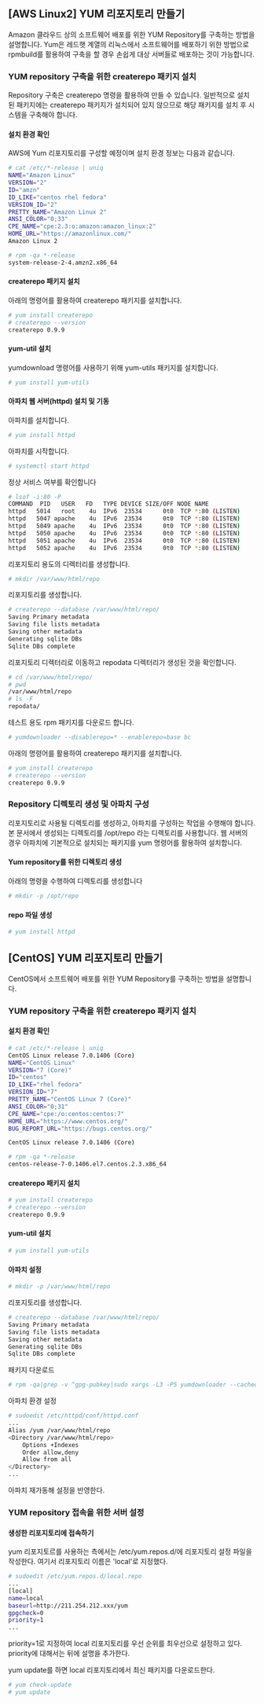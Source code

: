 
## [AWS Linux2] YUM 리포지토리 만들기 
Amazon 클라우드 상의 소프트웨어 배포를 위한 YUM Repository를 구축하는 방법을 설명합니다.
Yum은 레드햇 계열의 리눅스에서 소프트웨어를 배포하기 위한 방법으로 rpmbuild를 활용하여 구축을 할 경우 손쉽게 대상 서버들로 배포하는 것이 가능합니다.

### YUM repository 구축을 위한 createrepo 패키지 설치
Repository 구축은 createrepo 명령을 활용하여 만들 수 있습니다. 일반적으로 설치된 패키지에는 createrepo 패키지가 설치되어 있지 않으므로 해당 패키지를 설치 후 시스템을 구축해야 합니다.

#### 설치 환경 확인 
AWS에 Yum 리포지토리를 구성할 예정이며 설치 환경 정보는 다음과 같습니다. 

```bash
# cat /etc/*-release | uniq
NAME="Amazon Linux"
VERSION="2"
ID="amzn"
ID_LIKE="centos rhel fedora"
VERSION_ID="2"
PRETTY_NAME="Amazon Linux 2"
ANSI_COLOR="0;33"
CPE_NAME="cpe:2.3:o:amazon:amazon_linux:2"
HOME_URL="https://amazonlinux.com/"
Amazon Linux 2

# rpm -qa *-release
system-release-2-4.amzn2.x86_64

```

#### createrepo 패키지 설치

아래의 명령어를 활용하여 createrepo 패키지를 설치합니다.

```bash
# yum install createrepo
# createrepo --version
createrepo 0.9.9
```
#### yum-util 설치

yumdownload 명령어를 사용하기 위해 yum-utils 패키지를 설치합니다.

```bash
# yum install yum-utils
```


#### 아파치 웹 서버(httpd) 설치 및 기동
아파치를 설치합니다. 
```bash
# yum install httpd
```

아파치를 시작합니다. 
```bash
# systemctl start httpd
```

정상 서비스 여부를 확인합니다 
```bash
# lsof -i:80 -P
COMMAND  PID   USER   FD   TYPE DEVICE SIZE/OFF NODE NAME
httpd   5014   root    4u  IPv6  23534      0t0  TCP *:80 (LISTEN)
httpd   5047 apache    4u  IPv6  23534      0t0  TCP *:80 (LISTEN)
httpd   5049 apache    4u  IPv6  23534      0t0  TCP *:80 (LISTEN)
httpd   5050 apache    4u  IPv6  23534      0t0  TCP *:80 (LISTEN)
httpd   5051 apache    4u  IPv6  23534      0t0  TCP *:80 (LISTEN)
httpd   5052 apache    4u  IPv6  23534      0t0  TCP *:80 (LISTEN)

```

리포지토리 용도의 디렉터리를 생성합니다. 
```bash
# mkdir /var/www/html/repo
```

리포지토리를 생성합니다. 
```bash
# createrepo --database /var/www/html/repo/
Saving Primary metadata
Saving file lists metadata
Saving other metadata
Generating sqlite DBs
Sqlite DBs complete

```

리포지토리 디렉터리로 이동하고 repodata 디렉터리가 생성된 것을 확인합니다. 
```bash
# cd /var/www/html/repo/
# pwd
/var/www/html/repo
# ls -F
repodata/
```

테스트 용도 rpm 패키지를 다운로드 합니다. 
```bash
# yumdownloader --disablerepo=* --enablerepo=base bc
```

아래의 명령어를 활용하여 createrepo 패키지를 설치합니다.

```bash
# yum install createrepo
# createrepo --version
createrepo 0.9.9
```

### Repository 디렉토리 생성 및 아파치 구성
리포지토리로 사용될 디렉토리를 생성하고, 아파치를 구성하는 작업을 수행해야 합니다. 
본 문서에서 생성되는 디렉토리를 /opt/repo 라는 디렉토리를 사용합니다. 
웹 서버의 경우 아파치에 기본적으로 설치되는 패키지를 yum 명령어를 활용하여 설치합니다. 

#### Yum repository를 위한 디렉토리 생성
아래의 명령을 수행하여 디렉토리를 생성합니다
```bash
# mkdir -p /opt/repo
```

#### repo 파일 생성 
```bash
# yum install httpd
```

## [CentOS] YUM 리포지토리 만들기 
CentOS에서 소프트웨어 배포를 위한 YUM Repository를 구축하는 방법을 설명합니다.

### YUM repository 구축을 위한 createrepo 패키지 설치

#### 설치 환경 확인 

```bash
# cat /etc/*-release | uniq
CentOS Linux release 7.0.1406 (Core)
NAME="CentOS Linux"
VERSION="7 (Core)"
ID="centos"
ID_LIKE="rhel fedora"
VERSION_ID="7"
PRETTY_NAME="CentOS Linux 7 (Core)"
ANSI_COLOR="0;31"
CPE_NAME="cpe:/o:centos:centos:7"
HOME_URL="https://www.centos.org/"
BUG_REPORT_URL="https://bugs.centos.org/"

CentOS Linux release 7.0.1406 (Core)

# rpm -qa *-release
centos-release-7-0.1406.el7.centos.2.3.x86_64

```

#### createrepo 패키지 설치

```bash
# yum install createrepo
# createrepo --version
createrepo 0.9.9
```
#### yum-util 설치

```bash
# yum install yum-utils
```

#### 아파치 설정

```bash
# mkdir -p /var/www/html/repo
```

리포지토리를 생성합니다. 
```bash
# createrepo --database /var/www/html/repo/
Saving Primary metadata
Saving file lists metadata
Saving other metadata
Generating sqlite DBs
Sqlite DBs complete
```
패키지 다운로드
```bash
# rpm -qa|grep -v ^gpg-pubkey|sudo xargs -L3 -P5 yumdownloader --cacheonly --
```

아파치 환경 설정

```bash
# sudoedit /etc/httpd/conf/httpd.conf
...
Alias /yum /var/www/html/repo
<Directory /var/www/html/repo>
    Options +Indexes
    Order allow,deny
    Allow from all
</Directory>
...
```
아파치 재가동해 설정을 반영한다.

### YUM repository 접속을 위한 서버 설정

#### 생성한 리포지토리에 접속하기 
yum 리포지토르를 사용하는 측에서는 /etc/yum.repos.d/에 리포지토리 설정 파일을 작성한다.
여기서 리포지토리 이름은 'local'로 지정했다. 


```bash
# sudoedit /etc/yum.repos.d/local.repo
...
[local]
name=local
baseurl=http://211.254.212.xxx/yum
gpgcheck=0
priority=1
...
```
priority=1로 지정하여 local 리포지토리를 우선 순위를 최우선으로 설정하고 있다. priority에 대해서는 뒤에 설명을 추가한다. 

yum update를 하면 local 리포지토리에서 최신 패키지를 다운로드한다. 

```bash
# yum check-update
# yum update
```

